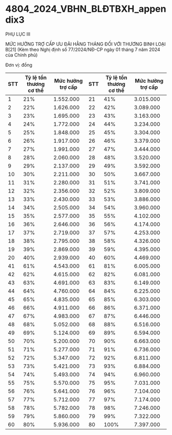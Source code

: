 # 4804_2024_VBHN_BLĐTBXH_appendix3

PHỤ LỤC III

MỨC HƯỞNG TRỢ CẤP ƯU ĐÃI HẰNG THÁNG ĐỐI VỚI THƯƠNG BINH LOẠI B[21] (Kèm theo Nghị định số 77/2024/NĐ-CP ngày 01 tháng 7 năm 2024 của Chính phủ)

Đơn vị: đồng

| STT | Tỷ lệ tổn thương cơ thể | Mức hưởng trợ cấp | STT | Tỷ lệ tổn thương cơ thể | Mức hưởng trợ cấp |
|---|---|---|---|---|---|
| 1 | 21% | 1.552.000 | 21 | 41% | 3.015.000 |
| 2 | 22% | 1.626.000 | 22 | 42% | 3.089.000 |
| 3 | 23% | 1.695.000 | 23 | 43% | 3.163.000 |
| 4 | 24% | 1.772.000 | 24 | 44% | 3.234.000 |
| 5 | 25% | 1.848.000 | 25 | 45% | 3.304.000 |
| 6 | 26% | 1.917.000 | 26 | 46% | 3.379.000 |
| 7 | 27% | 1.991.000 | 27 | 47% | 3.444.000 |
| 8 | 28% | 2.060.000 | 28 | 48% | 3.520.000 |
| 9 | 29% | 2.137.000 | 29 | 49% | 3.592.000 |
| 10 | 30% | 2.211.000 | 30 | 50% | 3.667.000 |
| 11 | 31% | 2.280.000 | 31 | 51% | 3.741.000 |
| 12 | 32% | 2.356.000 | 32 | 52% | 3.809.000 |
| 13 | 33% | 2.430.000 | 33 | 53% | 3.886.000 |
| 14 | 34% | 2.505.000 | 34 | 54% | 3.960.000 |
| 15 | 35% | 2.577.000 | 35 | 55% | 4.102.000 |
| 16 | 36% | 2.646.000 | 36 | 56% | 4.174.000 |
| 17 | 37% | 2.719.000 | 37 | 57% | 4.253.000 |
| 18 | 38% | 2.795.000 | 38 | 58% | 4.326.000 |
| 19 | 39% | 2.869.000 | 39 | 59% | 4.395.000 |
| 20 | 40% | 2.939.000 | 40 | 60% | 4.469.000 |
| 41 | 61% | 4.543.000 | 61 | 81% | 6.005.000 |
| 42 | 62% | 4.615.000 | 62 | 82% | 6.081.000 |
| 43 | 63% | 4.691.000 | 63 | 83% | 6.149.000 |
| 44 | 64% | 4.760.000 | 64 | 84% | 6.225.000 |
| 45 | 65% | 4.835.000 | 65 | 85% | 6.303.000 |
| 46 | 66% | 4.911.000 | 66 | 86% | 6.371.000 |
| 47 | 67% | 4.983.000 | 67 | 87% | 6.446.000 |
| 48 | 68% | 5.052.000 | 68 | 88% | 6.516.000 |
| 49 | 69% | 5.124.000 | 69 | 89% | 6.594.000 |
| 50 | 70% | 5.200.000 | 70 | 90% | 6.663.000 |
| 51 | 71% | 5.277.000 | 71 | 91% | 6.736.000 |
| 52 | 72% | 5.347.000 | 72 | 92% | 6.811.000 |
| 53 | 73% | 5.421.000 | 73 | 93% | 6.884.000 |
| 54 | 74% | 5.493.000 | 74 | 94% | 6.960.000 |
| 55 | 75% | 5.570.000 | 75 | 95% | 7.031.000 |
| 56 | 76% | 5.641.000 | 76 | 96% | 7.104.000 |
| 57 | 77% | 5.712.000 | 77 | 97% | 7.174.000 |
| 58 | 78% | 5.782.000 | 78 | 98% | 7.246.000 |
| 59 | 79% | 5.860.000 | 79 | 99% | 7.322.000 |
| 60 | 80% | 5.936.000 | 80 | 100% | 7.397.000 |